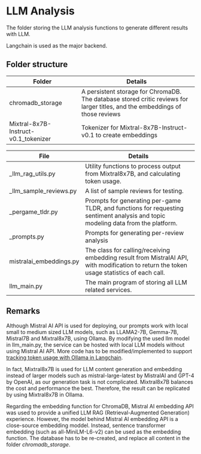 # LLM Analysis

The folder storing the LLM analysis functions to generate different results with LLM.

Langchain is used as the major backend.

## Folder structure

|Folder|Details|
|---|---|
|chromadb_storage|A persistent storage for ChromaDB. The database stored critic reviews for larger titles, and the embeddings of those reviews|
|Mixtral-8x7B-Instruct-v0.1_tokenizer|Tokenizer for Mixtral-8x7B-Instruct-v0.1 to create embeddings|

|File|Details|
|---|---|
|_llm_rag_utils.py|Utility functions to process output from Mixtral8x7B, and calculating token usage.|
|_llm_sample_reviews.py|A list of sample reviews for testing.|
|_pergame_tldr.py|Prompts for generating per-game TLDR, and functions for requesting sentiment analysis and topic modeling data from the platform.|
|_prompts.py|Prompts for generating per-review analysis|
|mistralai_embeddings.py|The class for calling/receiving embedding result from MistralAI API, with modification to return the token usage statistics of each call.|
|llm_main.py|The main program of storing all LLM related services.|

## Remarks

Although Mistral AI API is used for deploying, our prompts work with local small to medium sized LLM models, such as LLAMA2-7B, Gemma-7B, Mistral7B and Mixtral8x7B, using Ollama. By modifying the used llm model in llm_main.py, the service can be hosted with local LLM models without using Mistral AI API. More code has to be modified/implemented to support [tracking token usage with Ollama in Langchain](https://github.com/langchain-ai/langchain/discussions/19422).

In fact, Mixtral8x7B is used for LLM content generation and embedding instead of larger models such as mistral-large-latest by MistralAI and GPT-4 by OpenAI, as our generation task is not complicated. Mixtral8x7B balances the cost and performance the best. Therefore, the result can be replicated by using Mixtral8x7B in Ollama.

Regarding the embedding function for ChromaDB, Mistral AI embedding API was used to provide a unified LLM RAG (Retrieval-Augmented Generation) experience. However, the model behind Mistral AI embedding API is a close-source embedding moddel. Instead, sentence transformer embedding (such as all-MiniLM-L6-v2) can be used as the embedding function. The database has to be re-created, and replace all content in the folder _chromadb_storage_.
